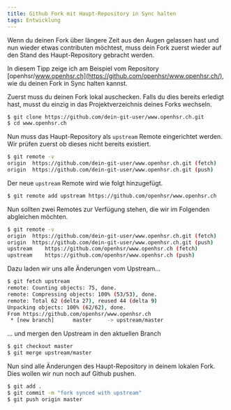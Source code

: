 ```yaml
---
title: Github Fork mit Haupt-Repository in Sync halten
tags: Entwicklung
---
```


Wenn du deinen Fork über längere Zeit aus den Augen gelassen hast und nun wieder etwas contributen möchtest, muss dein Fork zuerst wieder auf den Stand des Haupt-Repository gebracht werden.

In diesem Tipp zeige ich am Beispiel vom Repository [openhsr/www.openhsr.ch](https://github.com/openhsr/www.openhsr.ch/), wie du deinen Fork in Sync halten kannst.


Zuerst muss du deinen Fork lokal auschecken. Falls du dies bereits erledigt hast, musst du einzig in das Projektverzeichnis deines Forks wechseln.

```bash
$ git clone https://github.com/dein-git-user/www.openhsr.ch.git
$ cd www.openhsr.ch
```

Nun muss das Haupt-Repository als `upstream` Remote eingerichtet werden. Wir prüfen zuerst ob dieses nicht bereits existiert.

```bash
$ git remote -v
origin	https://github.com/dein-git-user/www.openhsr.ch.git (fetch)
origin	https://github.com/dein-git-user/www.openhsr.ch.git (push)
```

Der neue `upstream` Remote wird wie folgt hinzugefügt.

```bash
$ git remote add upstream https://github.com/openhsr/www.openhsr.ch
```

Nun sollten zwei Remotes zur Verfügung stehen, die wir im Folgenden abgleichen möchten.

```bash
$ git remote -v
origin	https://github.com/dein-git-user/www.openhsr.ch.git (fetch)
origin	https://github.com/dein-git-user/www.openhsr.ch.git (push)
upstream	https://github.com/openhsr/www.openhsr.ch (fetch)
upstream	https://github.com/openhsr/www.openhsr.ch (push)
```

Dazu laden wir uns alle Änderungen vom Upstream...

```bash
$ git fetch upstream
remote: Counting objects: 75, done.
remote: Compressing objects: 100% (53/53), done.
remote: Total 62 (delta 27), reused 44 (delta 9)
Unpacking objects: 100% (62/62), done.
From https://github.com/openhsr/www.openhsr.ch
 * [new branch]      master     -> upstream/master
```

... und mergen den Upstream in den aktuellen Branch

```bash
$ git checkout master
$ git merge upstream/master
```

Nun sind alle Änderungen des Haupt-Repository in deinem lokalen Fork. Dies wollen wir nun noch auf Github pushen.

```bash
$ git add .
$ git commit -m "fork synced with upstream"
$ git push origin master
```

